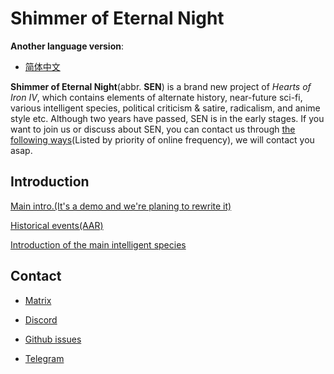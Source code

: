 # Shimmer of Eternal Night

**Another language version**:

- [简体中文](README-chs.md)

**Shimmer of Eternal Night**(abbr. **SEN**) is a brand new project of *Hearts of Iron Ⅳ*, which contains elements of alternate history, near-future sci-fi, various intelligent species, political criticism & satire, radicalism, and anime style etc. Although two years have passed, SEN is in the early stages. If you want to join us or discuss about SEN, you can contact us through [the following ways](#Contact)(Listed by priority of online frequency), we will contact you asap.

## Introduction

[Main intro.(It's a demo and we're planing to rewrite it)](Intro/Intro-demo.md)

[Historical events(AAR)](AAR/SEN-AAR.md)

[Introduction of the main intelligent species](Species/SEN-IntelligenceSpeciesIntro.md)

## Contact

- [Matrix](https://matrix.to/#/#LCHpub:matrix.org)

- [Discord](https://discord.g[discord](https://discord.gg/4yB7vjAYCy)g/4yB7vjAYCy)

- [Github issues](https://github.com/L-CH-RadioStudio/Shimmer-of-Etenral-Night/issues)

- [Telegram](https://t.me/+fzP-xBwf3u4yOGE1)
